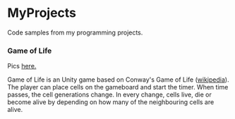 # MyProjects
Code samples from my programming projects.

### Game of Life

Pics [here.](https://playdev.fi/#/gameoflife/ "Game Of Life")

Game of Life is an Unity game based on Conway's Game of Life ([wikipedia](https://en.wikipedia.org/wiki/Conway%27s_Game_of_Life)). The player can place cells on the gameboard and start the timer. When time passes, the cell generations change. In every change, cells live, die or become alive by depending on how many of the neighbouring cells are alive.


